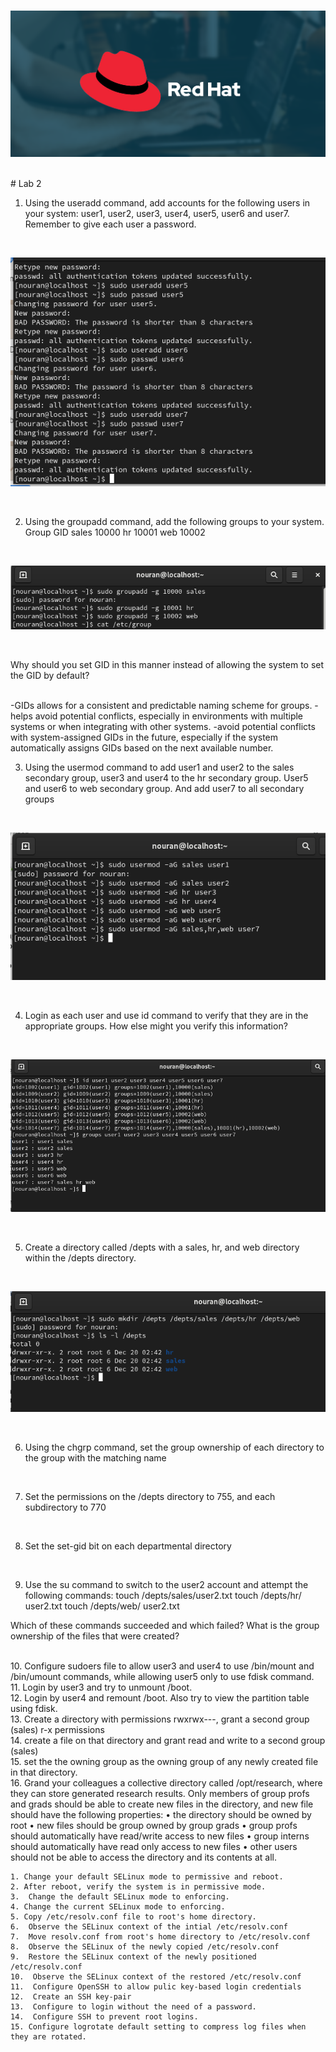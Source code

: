 <html></br></html>

![1](https://github.com/NooranTarek/Red-Hat-System-Administration-II-/blob/main/admin2_lab2/red-hat-hero060519.png?raw=true
)

<html></br></html>
# Lab 2
<html></br></html>

1. Using the useradd command, add accounts for the following users in your system: user1, user2, user3, user4, user5, user6 and user7. Remember to give each user a password.
<html></br></html>

![1](https://github.com/NooranTarek/Red-Hat-System-Administration-II-/blob/main/admin2_lab2/admin2_lab2q1.png?raw=true)
<html></br></html>

2. Using the groupadd command, add the following groups to your system.
Group			GID
sales			10000
hr			10001
web			10002
<html></br></html>

![1](https://github.com/NooranTarek/Red-Hat-System-Administration-II-/blob/main/admin2_lab2/admin2_lab2q2.png?raw=true)

<html></br></html>

Why should you set GID in this manner instead of allowing the system to set the GID by default?
<html></br></html>
-GIDs allows for a consistent and predictable naming scheme for groups.
-helps avoid potential conflicts, especially in environments with multiple systems or when integrating with other systems.
-avoid potential conflicts with system-assigned GIDs in the future, especially if the system automatically assigns GIDs based on the next available number.
<html></br></html>

3. Using the usermod command to add user1 and user2 to the sales secondary group, user3 and user4 to the hr secondary group. User5 and user6 to web secondary group. And add user7 to all secondary groups  
<html></br></html>

![1](https://github.com/NooranTarek/Red-Hat-System-Administration-II-/blob/main/admin2_lab2/admin2_lab2q3.png?raw=true
)

<html></br></html>

4.  Login as each user and use id command to verify that they are in the appropriate groups. How else might you verify this information?
<html></br></html>

![1](https://github.com/NooranTarek/Red-Hat-System-Administration-II-/blob/main/admin2_lab2/admin2_lab2q4.png?raw=true
)
<html></br></html>

5. Create a directory called /depts with a sales, hr, and web directory within the /depts directory.
<html></br></html>

![1](https://github.com/NooranTarek/Red-Hat-System-Administration-II-/blob/main/admin2_lab2/admin2_lab2q5.png?raw=true)
<html></br></html>

6. Using the chgrp command, set the group ownership of each directory to the group with the matching name
<html></br></html>

7. Set the permissions on the /depts directory to 755, and each subdirectory to 770
<html></br></html>

8. Set the set-gid bit on each departmental directory
<html></br></html>

9. Use the su command to switch to the user2 account and attempt the following commands:
touch /depts/sales/user2.txt
touch /depts/hr/ user2.txt
touch /depts/web/ user2.txt

Which of these commands succeeded and which failed? What is the group ownership of the files that were created?
<html></br></html>  
10. Configure sudoers file to allow user3 and user4 to use /bin/mount and /bin/umount commands, while allowing user5 only to use fdisk command.
<html></br></html>
11. Login by user3 and try to unmount /boot.
<html></br></html>
12. Login by user4 and remount /boot. Also try to view the partition table using fdisk.
 <html></br></html>
13. Create a directory with permissions rwxrwx---, grant a second group (sales) r-x permissions
   
<html></br></html>
14. create a file on that directory and grant read and write to a second group (sales)
<html></br></html>
15. set the the owning group as the owning group of any newly created file in that directory.
<html></br></html>
16. Grand your colleagues a collective directory called /opt/research, where they can store generated research results. Only members of group profs and grads should be able to create new files in the directory, and new file should have the following properties:
    • the directory should be owned by root
    • new files should be group owned by group grads
    • group profs should automatically have read/write access to new files
    • group interns should automatically have read only access to new files
    • other users should not be able to access the directory and its contents at all.
    <html></br></html>

    1. Change your default SELinux mode to permissive and reboot.
    2. After reboot, verify the system is in permissive mode.
    3.  Change the default SELinux mode to enforcing.
    4. Change the current SELinux mode to enforcing.
    5. Copy /etc/resolv.conf file to root's home directory.
    6.  Observe the SELinux context of the intial /etc/resolv.conf
    7.  Move resolv.conf from root's home directory to /etc/resolv.conf
    8.  Observe the SELinux of the newly copied /etc/resolv.conf
    9.  Restore the SELinux context of the newly positioned /etc/resolv.conf
    10.  Observe the SELinux context of the restored /etc/resolv.conf
    11.  Configure OpenSSH to allow pulic key-based login credentials
    12.  Create an SSH key-pair
    13.  Configure to login without the need of a password.
    14.  Configure SSH to prevent root logins.
    15. Configure logrotate default setting to compress log files when they are rotated.
